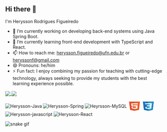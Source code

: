 ## Hi there 👋

I'm Herysson Rodrigues Figueiredo


- 🔭 I’m currently working on developing back-end systems using Java Spring Boot.
- 🌱 I’m currently learning front-end development with TypeScript and React.
- 📫 How to reach me: herysson.figueiredo@ufn.edu.br or heryssonf@gmail.com
- 😄 Pronouns: he/him
- ⚡ Fun fact: I enjoy combining my passion for teaching with cutting-edge technology, always seeking to provide my students with the best learning experience possible.


<a href="https://github.com/anuraghazra/github-readme-stats">
  <img height=200 align="center" src="https://github-readme-stats.vercel.app/api?username=herysson" />
</a>
<a href="https://github.com/anuraghazra/convoychat">
  <img height=200 align="center" src="https://github-readme-stats.vercel.app/api/top-langs?username=herysson&layout=compact&langs_count=8&card_width=320" />
</a>

          
<div style="display: inline_block"><br>       
  <img align="center" alt="Herysson-Java" height="30" width="40" src="https://cdn.jsdelivr.net/gh/devicons/devicon@latest/icons/java/java-original.svg">
  <img align="center" alt="Herysson-Spring" height="30" width="40" src="https://cdn.jsdelivr.net/gh/devicons/devicon@latest/icons/spring/spring-original.svg">
  <img align="center" alt="Heyrsson-MySQL" height="30" width="40" src="https://cdn.jsdelivr.net/gh/devicons/devicon@latest/icons/mysql/mysql-original.svg">
  <img align="center" alt="Herysson-HTML" height="30" width="40" src="https://raw.githubusercontent.com/devicons/devicon/master/icons/html5/html5-original.svg">
  <img align="center" alt="Herysson-CSS" height="30" width="40" src="https://raw.githubusercontent.com/devicons/devicon/master/icons/css3/css3-original.svg">
  <img align="center" alt="Herysson-javascript" height="30" width="40" src="https://cdn.jsdelivr.net/gh/devicons/devicon@latest/icons/javascript/javascript-original.svg">
  <img align="center" alt="Herysson-React" height="30" width="40" src="https://cdn.jsdelivr.net/gh/devicons/devicon@latest/icons/react/react-original.svg" >
</div>


![snake gif](https://github.com/herysson/herysson/blob/output/github-contribution-grid-snake.svg)

